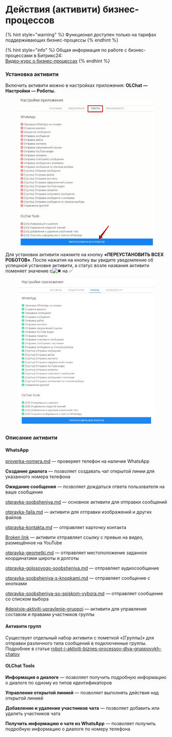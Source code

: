 # Действия (активити) бизнес-процессов

{% hint style="warning" %}
Функционал доступен только на тарифах поддерживающих бизнес-процессы
{% endhint %}

{% hint style="info" %}
Общая информация по работе с бизнес-процессами в Битрикс24:\
[Видео-курс о бизнес-процессах](https://helpdesk.bitrix24.ru/open/3092117/)
{% endhint %}

### Установка активити

Включить активити можно в настройках приложения: **OLChat — Настройки — Роботы.**

<figure><img src="../../.gitbook/assets/image (531).png" alt=""><figcaption></figcaption></figure>

Для установки активити нажмите на кнопку **«ПЕРЕУСТАНОВИТЬ ВСЕХ РОБОТОВ»**. После нажатия на кнопку вы увидите уведомление об успешной установке активити, а статус возле названия активити поменяет значение с![✖](https://vk.com/emoji/e/e29c96\_2x.png) на ✅

<figure><img src="../../.gitbook/assets/image (346).png" alt=""><figcaption></figcaption></figure>

### Описание активити

#### **WhatsApp**

[proverka-nomera.md](proverka-nomera.md "mention") — проверяет телефон на наличие WhatsApp

**Создание диалога** — позволяет создавать чат открытой линии для указанного номера телефона

**Ожидание сообщения** — позволяет дождаться ответа пользователя на ваше сообщение&#x20;

[otpravka-soobsheniya.md](otpravka-soobsheniya.md "mention") — основное активити для отправки сообщений

[otpravka-faila.md](otpravka-faila.md "mention") — активити для отправки изображений и других файлов

[otpravka-kontakta.md](otpravka-kontakta.md "mention") — отправляет карточку контакта

[Broken link](broken-reference "mention") — активити отправляет ссылку с превью на видео, размещённое на YouTube

[otpravka-geometki.md](otpravka-geometki.md "mention") — отправляет местоположение заданное координатами широты и долготы

[otpravka-golosovogo-soobsheniya.md](otpravka-golosovogo-soobsheniya.md "mention") — отправляет аудиосообщение

[otpravka-soobsheniya-s-knopkami.md](otpravka-soobsheniya-s-knopkami.md "mention") — отправляет сообщение с кнопками

[otpravka-soobsheniya-so-spiskom-vybora.md](otpravka-soobsheniya-so-spiskom-vybora.md "mention") — отправляет сообщение со списком выбора

[#deistvie-aktiviti-upravlenie-gruppoi](../../gruppovye-chaty/robot-i-aktiviti-biznes-processov-dlya-gruppovykh-chatov/upravlenie-gruppoi.md#deistvie-aktiviti-upravlenie-gruppoi "mention") — активити для управления составом и правами участников группы

#### Активити групп

Существует отдельный набор активити с пометкой «\[Группы]» для отправки различного типа сообщений в подключенные группы. Подробнее в статье [robot-i-aktiviti-biznes-processov-dlya-gruppovykh-chatov](../../gruppovye-chaty/robot-i-aktiviti-biznes-processov-dlya-gruppovykh-chatov/ "mention")

#### **OLChat Tools**

**Информация о диалоге** — позволяет получить подробную информацию о диалоге по одному из типов идентификаторов

**Управление открытой линией** — позволяет выполнять действия над открытой линией

**Добавление и удаление участников чата** — позволяет добавить или удалить участников чата

**Получить информацию о чате из WhatsApp** — позволяет получить подробную информацию о диалоге по номеру телефона
